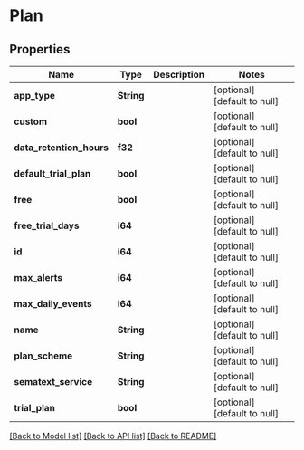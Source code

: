 # Plan

## Properties
Name | Type | Description | Notes
------------ | ------------- | ------------- | -------------
**app_type** | **String** |  | [optional] [default to null]
**custom** | **bool** |  | [optional] [default to null]
**data_retention_hours** | **f32** |  | [optional] [default to null]
**default_trial_plan** | **bool** |  | [optional] [default to null]
**free** | **bool** |  | [optional] [default to null]
**free_trial_days** | **i64** |  | [optional] [default to null]
**id** | **i64** |  | [optional] [default to null]
**max_alerts** | **i64** |  | [optional] [default to null]
**max_daily_events** | **i64** |  | [optional] [default to null]
**name** | **String** |  | [optional] [default to null]
**plan_scheme** | **String** |  | [optional] [default to null]
**sematext_service** | **String** |  | [optional] [default to null]
**trial_plan** | **bool** |  | [optional] [default to null]

[[Back to Model list]](../README.md#documentation-for-models) [[Back to API list]](../README.md#documentation-for-api-endpoints) [[Back to README]](../README.md)


